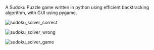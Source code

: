 A Sudoku Puzzle game written in python using efficient backtracking algorithm, with GUI using pygame.

![sudoku_solver_correct](https://user-images.githubusercontent.com/20014921/107883794-16a86e00-6f17-11eb-9fe5-e2052043de22.PNG)

![sudoku_solver_wrong](https://user-images.githubusercontent.com/20014921/107883801-23c55d00-6f17-11eb-8ff4-6f0e916969f3.PNG)

![sudoku_solver_game](https://user-images.githubusercontent.com/20014921/107883807-2de75b80-6f17-11eb-8b3c-dd7876d25b27.PNG)

